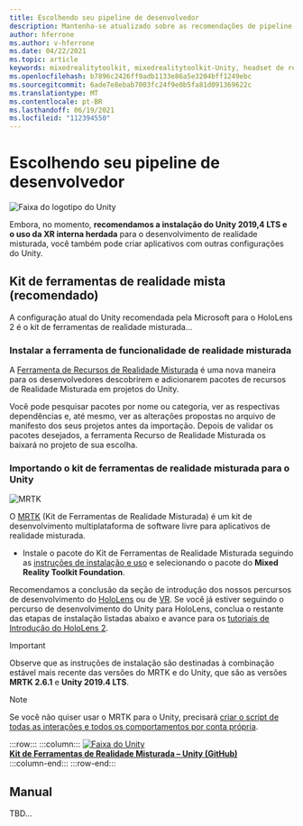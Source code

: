 ```yaml
---
title: Escolhendo seu pipeline de desenvolvedor
description: Mantenha-se atualizado sobre as recomendações de pipeline de desenvolvimento do Unity mais recentes para o desenvolvimento de aplicativos do HoloLens.
author: hferrone
ms.author: v-hferrone
ms.date: 04/22/2021
ms.topic: article
keywords: mixedrealitytoolkit, mixedrealitytoolkit-Unity, headset de realidade misturada, headset de realidade mista do Windows, headset da realidade virtual, Unity
ms.openlocfilehash: b7896c2426ff9adb1133e86a5e3204bff1249ebc
ms.sourcegitcommit: 6ade7e8ebab7003fc24f9e0b5fa81d091369622c
ms.translationtype: MT
ms.contentlocale: pt-BR
ms.lasthandoff: 06/19/2021
ms.locfileid: "112394550"
---
```

# <a name="choosing-your-developer-pipeline"></a>Escolhendo seu pipeline de desenvolvedor

![Faixa do logotipo do Unity](../images/unity_logo_banner.png)<br>

Embora, no momento, **recomendamos a instalação do Unity 2019,4 LTS e o uso da XR interna herdada** para o desenvolvimento de realidade misturada, você também pode criar aplicativos com outras configurações do Unity.

## <a name="mixed-reality-toolkit-recommended"></a>Kit de ferramentas de realidade mista (recomendado)

A configuração atual do Unity recomendada pela Microsoft para o HoloLens 2 é o kit de ferramentas de realidade misturada...

### <a name="install-the-mixed-reality-feature-tool"></a>Instalar a ferramenta de funcionalidade de realidade misturada

A [Ferramenta de Recursos de Realidade Misturada](welcome-to-mr-feature-tool.md) é uma nova maneira para os desenvolvedores descobrirem e adicionarem pacotes de recursos de Realidade Misturada em projetos do Unity. 

Você pode pesquisar pacotes por nome ou categoria, ver as respectivas dependências e, até mesmo, ver as alterações propostas no arquivo de manifesto dos seus projetos antes da importação. Depois de validar os pacotes desejados, a ferramenta Recurso de Realidade Misturada os baixará no projeto de sua escolha.

### <a name="importing-the-mixed-reality-toolkit-for-unity"></a>Importando o kit de ferramentas de realidade misturada para o Unity

![MRTK](../../design/images/MRTK_UX_Hero.png)

O [MRTK](mrtk-getting-started.md) (Kit de Ferramentas de Realidade Misturada) é um kit de desenvolvimento multiplataforma de software livre para aplicativos de realidade misturada. 

* Instale o pacote do Kit de Ferramentas de Realidade Misturada seguindo as [instruções de instalação e uso](welcome-to-mr-feature-tool.md#system-requirements) e selecionando o pacote do **Mixed Reality Toolkit Foundation**.

Recomendamos a conclusão da seção de introdução dos nossos percursos de desenvolvimento do [HoloLens](unity-development-overview.md#1-getting-started) ou de [VR](unity-development-wmr-overview.md#1-getting-started). Se você já estiver seguindo o percurso de desenvolvimento do Unity para HoloLens, conclua o restante das etapas de instalação listadas abaixo e avance para os [tutoriais de Introdução do HoloLens 2](tutorials/mr-learning-base-01.md).

> [!IMPORTANT]
> Observe que as instruções de instalação são destinadas à combinação estável mais recente das versões do MRTK e do Unity, que são as versões **MRTK 2.6.1** e **Unity 2019.4 LTS**.

> [!NOTE]
> Se você não quiser usar o MRTK para o Unity, precisará [criar o script de todas as interações e todos os comportamentos por conta própria](configure-unity-project.md).

:::row:::
    :::column:::
        <a href="https://github.com/Microsoft/MixedRealityToolkit-Unity" target="_blank">![Faixa do Unity](../images/MRTK-Unity-Banner.png)<br>**Kit de Ferramentas de Realidade Misturada – Unity (GitHub)** </a><br>
    :::column-end:::
:::row-end:::

## <a name="manual"></a>Manual 

TBD...